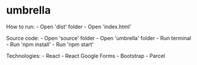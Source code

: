# umbrella


How to run:
    - Open 'dist' folder
    - Open 'index.html'

Source code:
    - Open 'source' folder
    - Open 'umbrella' folder
    - Run terminal
    - Run 'npm install'
    - Run 'npm start'

Technologies:
    - React
    - React Google Forms
    - Bootstrap
    - Parcel
